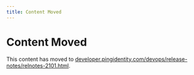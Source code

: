 ```yaml
---
title: Content Moved
---
```

# Content Moved

This content has moved to [developer.pingidentity.com/devops/release-notes/relnotes-2101.html](https://developer.pingidentity.com/devops/release-notes/relnotes-2101.html).
